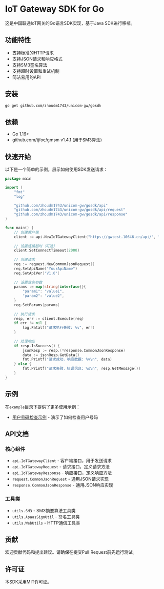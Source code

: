 # IoT Gateway SDK for Go

这是中国联通IoT网关的Go语言SDK实现，基于Java SDK进行移植。

## 功能特性

- 支持标准的HTTP请求
- 支持JSON请求和响应格式
- 支持SM3签名算法
- 支持超时设置和重试机制
- 简洁易用的API

## 安装

```bash
go get github.com/zhoudm1743/unicom-gw/gosdk
```

## 依赖

- Go 1.16+
- github.com/tjfoc/gmsm v1.4.1 (用于SM3算法)

## 快速开始

以下是一个简单的示例，展示如何使用SDK发送请求：

```go
package main

import (
    "fmt"
    "log"

    "github.com/zhoudm1743/unicom-gw/gosdk/api"
    "github.com/zhoudm1743/unicom-gw/gosdk/api/request"
    "github.com/zhoudm1743/unicom-gw/gosdk/api/response"
)

func main() {
    // 创建客户端
    client := api.NewIoTGatewayClient("https://gwtest.10646.cn/api/", "your_app_id", "your_app_secret")
    
    // 设置连接超时（可选）
    client.SetConnectTimeout(2000)
    
    // 创建请求
    req := request.NewCommonJsonRequest()
    req.SetApiName("YourApiName")
    req.SetApiVer("V1.0")
    
    // 设置业务参数
    params := map[string]interface{}{
        "param1": "value1",
        "param2": "value2",
    }
    req.SetParams(params)
    
    // 执行请求
    resp, err := client.Execute(req)
    if err != nil {
        log.Fatalf("请求执行失败: %v", err)
    }
    
    // 处理响应
    if resp.IsSuccess() {
        jsonResp := resp.(*response.CommonJsonResponse)
        data := jsonResp.GetData()
        fmt.Printf("请求成功，响应数据: %v\n", data)
    } else {
        fmt.Printf("请求失败，错误信息: %s\n", resp.GetMessage())
    }
}
```

## 示例

在`example`目录下提供了更多使用示例：

- [用户号码检查示例](example/usernumber_check_example.go) - 演示了如何检查用户号码

## API文档

### 核心组件

- `api.IoTGatewayClient` - 客户端接口，用于发送请求
- `api.IoTGatewayRequest` - 请求接口，定义请求方法
- `api.IoTGatewayResponse` - 响应接口，定义响应方法
- `request.CommonJsonRequest` - 通用JSON请求实现
- `response.CommonJsonResponse` - 通用JSON响应实现

### 工具类

- `utils.SM3` - SM3摘要算法工具类
- `utils.ApaasSignUtil` - 签名工具类
- `utils.WebUtils` - HTTP通信工具类

## 贡献

欢迎贡献代码和提出建议。请确保在提交Pull Request前先运行测试。

## 许可证

本SDK采用MIT许可证。 
